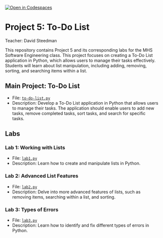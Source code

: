 [![Open in Codespaces](https://classroom.github.com/assets/launch-codespace-2972f46106e565e64193e422d61a12cf1da4916b45550586e14ef0a7c637dd04.svg)](https://classroom.github.com/open-in-codespaces?assignment_repo_id=18754117)
# Project 5: To-Do List

Teacher: David Steedman

This repository contains Project 5 and its corresponding labs for the MHS Software Engineering class. This project focuses on creating a To-Do List application in Python, which allows users to manage their tasks effectively. Students will learn about list manipulation, including adding, removing, sorting, and searching items within a list.

## Main Project: To-Do List
- File: [`to-do-list.py`](to-do-list.py)
- Description: Develop a To-Do List application in Python that allows users to manage their tasks. The application should enable users to add new tasks, remove completed tasks, sort tasks, and search for specific tasks.

## Labs

### Lab 1: Working with Lists
- File: [`lab1.py`](lab1.py)
- Description: Learn how to create and manipulate lists in Python.

### Lab 2: Advanced List Features
- File: [`lab2.py`](lab2.py)
- Description: Delve into more advanced features of lists, such as removing items, searching within a list, and sorting.

### Lab 3: Types of Errors
- File: [`lab3.py`](lab3.py)
- Description: Learn how to identify and fix different types of errors in Python.